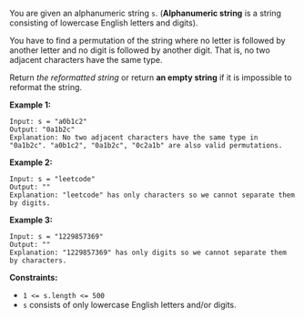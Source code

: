 You are given an alphanumeric string `s`. (**Alphanumeric string** is a string consisting of lowercase English letters and digits).

You have to find a permutation of the string where no letter is followed by another letter and no digit is followed by another digit. That is, no two adjacent characters have the same type.

Return *the reformatted string* or return **an empty string** if it is impossible to reformat the string.

**Example 1:**

```
Input: s = "a0b1c2"
Output: "0a1b2c"
Explanation: No two adjacent characters have the same type in "0a1b2c". "a0b1c2", "0a1b2c", "0c2a1b" are also valid permutations.

```

**Example 2:**

```
Input: s = "leetcode"
Output: ""
Explanation: "leetcode" has only characters so we cannot separate them by digits.

```

**Example 3:**

```
Input: s = "1229857369"
Output: ""
Explanation: "1229857369" has only digits so we cannot separate them by characters.

```

**Constraints:**

- `1 <= s.length <= 500`
- `s` consists of only lowercase English letters and/or digits.